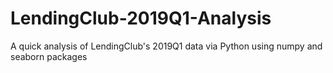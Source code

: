 # LendingClub-2019Q1-Analysis
A quick analysis of LendingClub's 2019Q1 data via Python using numpy and seaborn packages
